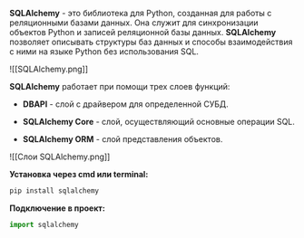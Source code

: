**SQLAlchemy** - это библиотека для Python, созданная для работы с реляционными базами данных. Она служит для синхронизации объектов Python и записей реляционной базы данных. **SQLAlchemy** позволяет описывать структуры баз данных и способы взаимодействия с ними на языке Python без использования SQL.

![[SQLAlchemy.png]]

**SQLAlchemy** работает при помощи трех слоев функций:

- **DBAPI** - слой с драйвером для определенной СУБД.

- **SQLAlchemy Core** - слой, осуществляющий основные операции SQL.

- **SQLAlchemy ORM** - слой представления объектов.

![[Слои SQLAlchemy.png]]

**Установка через cmd или terminal:**

```Python
pip install sqlalchemy
```

**Подключение в проект:**

```Python
import sqlalchemy
```


